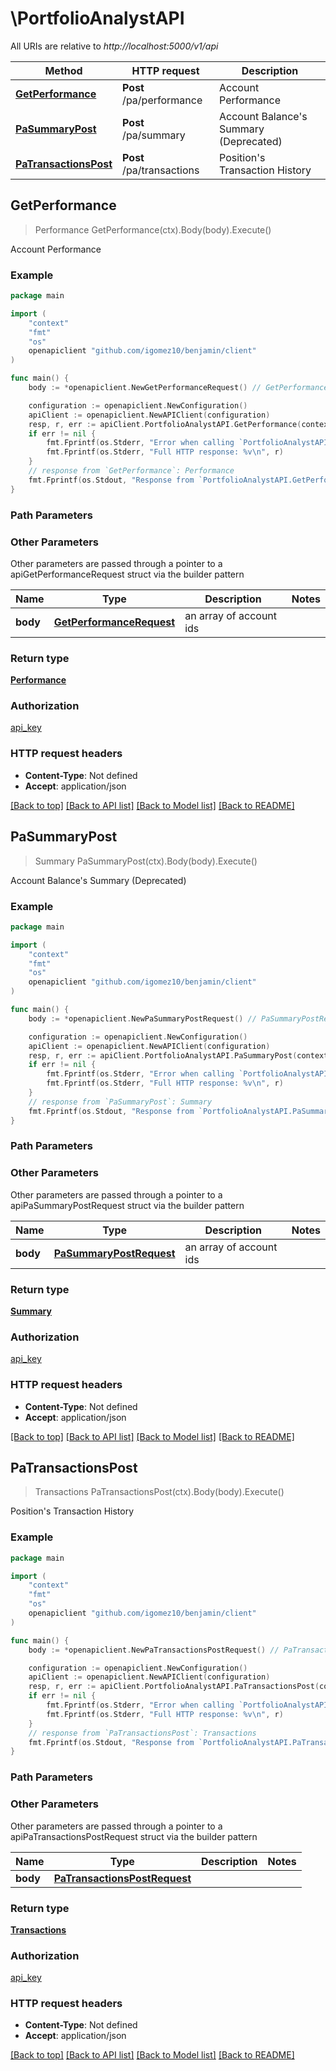 # \PortfolioAnalystAPI

All URIs are relative to *http://localhost:5000/v1/api*

Method | HTTP request | Description
------------- | ------------- | -------------
[**GetPerformance**](PortfolioAnalystAPI.md#GetPerformance) | **Post** /pa/performance | Account Performance
[**PaSummaryPost**](PortfolioAnalystAPI.md#PaSummaryPost) | **Post** /pa/summary | Account Balance&#39;s Summary (Deprecated)
[**PaTransactionsPost**](PortfolioAnalystAPI.md#PaTransactionsPost) | **Post** /pa/transactions | Position&#39;s Transaction History



## GetPerformance

> Performance GetPerformance(ctx).Body(body).Execute()

Account Performance



### Example

```go
package main

import (
	"context"
	"fmt"
	"os"
	openapiclient "github.com/igomez10/benjamin/client"
)

func main() {
	body := *openapiclient.NewGetPerformanceRequest() // GetPerformanceRequest | an array of account ids

	configuration := openapiclient.NewConfiguration()
	apiClient := openapiclient.NewAPIClient(configuration)
	resp, r, err := apiClient.PortfolioAnalystAPI.GetPerformance(context.Background()).Body(body).Execute()
	if err != nil {
		fmt.Fprintf(os.Stderr, "Error when calling `PortfolioAnalystAPI.GetPerformance``: %v\n", err)
		fmt.Fprintf(os.Stderr, "Full HTTP response: %v\n", r)
	}
	// response from `GetPerformance`: Performance
	fmt.Fprintf(os.Stdout, "Response from `PortfolioAnalystAPI.GetPerformance`: %v\n", resp)
}
```

### Path Parameters



### Other Parameters

Other parameters are passed through a pointer to a apiGetPerformanceRequest struct via the builder pattern


Name | Type | Description  | Notes
------------- | ------------- | ------------- | -------------
 **body** | [**GetPerformanceRequest**](GetPerformanceRequest.md) | an array of account ids | 

### Return type

[**Performance**](Performance.md)

### Authorization

[api_key](../README.md#api_key)

### HTTP request headers

- **Content-Type**: Not defined
- **Accept**: application/json

[[Back to top]](#) [[Back to API list]](../README.md#documentation-for-api-endpoints)
[[Back to Model list]](../README.md#documentation-for-models)
[[Back to README]](../README.md)


## PaSummaryPost

> Summary PaSummaryPost(ctx).Body(body).Execute()

Account Balance's Summary (Deprecated)



### Example

```go
package main

import (
	"context"
	"fmt"
	"os"
	openapiclient "github.com/igomez10/benjamin/client"
)

func main() {
	body := *openapiclient.NewPaSummaryPostRequest() // PaSummaryPostRequest | an array of account ids

	configuration := openapiclient.NewConfiguration()
	apiClient := openapiclient.NewAPIClient(configuration)
	resp, r, err := apiClient.PortfolioAnalystAPI.PaSummaryPost(context.Background()).Body(body).Execute()
	if err != nil {
		fmt.Fprintf(os.Stderr, "Error when calling `PortfolioAnalystAPI.PaSummaryPost``: %v\n", err)
		fmt.Fprintf(os.Stderr, "Full HTTP response: %v\n", r)
	}
	// response from `PaSummaryPost`: Summary
	fmt.Fprintf(os.Stdout, "Response from `PortfolioAnalystAPI.PaSummaryPost`: %v\n", resp)
}
```

### Path Parameters



### Other Parameters

Other parameters are passed through a pointer to a apiPaSummaryPostRequest struct via the builder pattern


Name | Type | Description  | Notes
------------- | ------------- | ------------- | -------------
 **body** | [**PaSummaryPostRequest**](PaSummaryPostRequest.md) | an array of account ids | 

### Return type

[**Summary**](Summary.md)

### Authorization

[api_key](../README.md#api_key)

### HTTP request headers

- **Content-Type**: Not defined
- **Accept**: application/json

[[Back to top]](#) [[Back to API list]](../README.md#documentation-for-api-endpoints)
[[Back to Model list]](../README.md#documentation-for-models)
[[Back to README]](../README.md)


## PaTransactionsPost

> Transactions PaTransactionsPost(ctx).Body(body).Execute()

Position's Transaction History



### Example

```go
package main

import (
	"context"
	"fmt"
	"os"
	openapiclient "github.com/igomez10/benjamin/client"
)

func main() {
	body := *openapiclient.NewPaTransactionsPostRequest() // PaTransactionsPostRequest | 

	configuration := openapiclient.NewConfiguration()
	apiClient := openapiclient.NewAPIClient(configuration)
	resp, r, err := apiClient.PortfolioAnalystAPI.PaTransactionsPost(context.Background()).Body(body).Execute()
	if err != nil {
		fmt.Fprintf(os.Stderr, "Error when calling `PortfolioAnalystAPI.PaTransactionsPost``: %v\n", err)
		fmt.Fprintf(os.Stderr, "Full HTTP response: %v\n", r)
	}
	// response from `PaTransactionsPost`: Transactions
	fmt.Fprintf(os.Stdout, "Response from `PortfolioAnalystAPI.PaTransactionsPost`: %v\n", resp)
}
```

### Path Parameters



### Other Parameters

Other parameters are passed through a pointer to a apiPaTransactionsPostRequest struct via the builder pattern


Name | Type | Description  | Notes
------------- | ------------- | ------------- | -------------
 **body** | [**PaTransactionsPostRequest**](PaTransactionsPostRequest.md) |  | 

### Return type

[**Transactions**](Transactions.md)

### Authorization

[api_key](../README.md#api_key)

### HTTP request headers

- **Content-Type**: Not defined
- **Accept**: application/json

[[Back to top]](#) [[Back to API list]](../README.md#documentation-for-api-endpoints)
[[Back to Model list]](../README.md#documentation-for-models)
[[Back to README]](../README.md)

